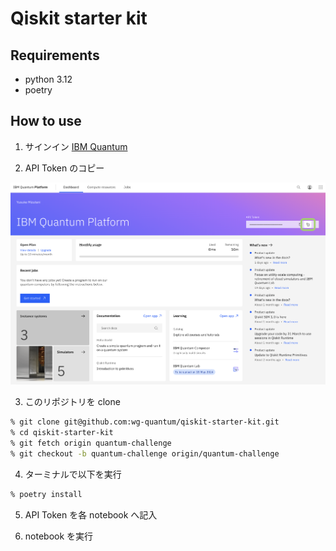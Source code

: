 # Qiskit starter kit

## Requirements

- python 3.12
- poetry

## How to use

1. サインイン [IBM Quantum](https://quantum.ibm.com/)

2. API Token のコピー

![](./img/ibm-quantum.png)

3. このリポジトリを clone

```bash
% git clone git@github.com:wg-quantum/qiskit-starter-kit.git
% cd qiskit-starter-kit
% git fetch origin quantum-challenge
% git checkout -b quantum-challenge origin/quantum-challenge
```

4. ターミナルで以下を実行

```bash
% poetry install
```

5. API Token を各 notebook へ記入

6. notebook を実行
